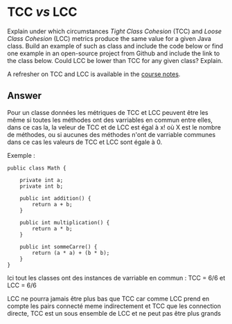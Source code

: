 # TCC *vs* LCC

Explain under which circumstances *Tight Class Cohesion* (TCC) and *Loose Class Cohesion* (LCC) metrics produce the same value for a given Java class. Build an example of such as class and include the code below or find one example in an open-source project from Github and include the link to the class below. Could LCC be lower than TCC for any given class? Explain.

A refresher on TCC and LCC is available in the [course notes](https://oscarlvp.github.io/vandv-classes/#cohesion-graph).

## Answer
Pour un classe données les métriques de TCC et LCC peuvent être les même si toutes les méthodes ont des varriables en commun entre elles, dans ce cas la,  la veleur de TCC et de LCC est égal à x! où X est le nombre de méthodes, ou si aucunes des méthodes n'ont de varriable communes dans ce cas les valeurs de TCC et LCC sont égale à 0.

Exemple : 

    public class Math {

        private int a;
        private int b;    
        
        public int addition() {
            return a + b;
        }

        public int multiplication() {
            return a * b;
        }

        public int sommeCarre() {
            return (a * a) + (b * b);
        }
    }
    
Ici tout les classes ont des instances de varriable en commun : TCC = 6/6 et LCC = 6/6

LCC ne pourra jamais être plus bas que TCC car comme LCC prend en compte les pairs connecté meme indirectement et TCC que les connection directe, TCC est un sous ensemble de LCC et ne peut pas être plus grands
